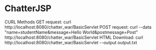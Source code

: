 # ChatterJSP

CURL Methods
GET request: curl  http://localhost:8080/chatter_war/BasicServlet
POST request: curl --data "name=studentName&message=Hello World&postmessage=Post" http://localhost:8080/chatter_war/BasicServlet
HTML Download: curl http://localhost:8080/chatter_war/BasicServlet --output output.txt 
